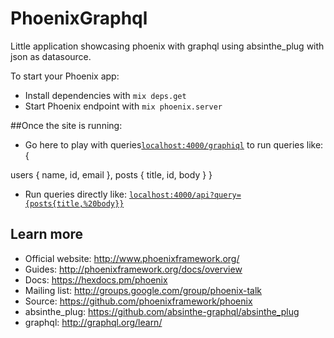 # PhoenixGraphql

Little application showcasing phoenix with graphql using absinthe_plug with json as datasource.

To start your Phoenix app:

  * Install dependencies with `mix deps.get`
  * Start Phoenix endpoint with `mix phoenix.server`

##Once the site is running:

  * Go here to play with queries[`localhost:4000/graphiql`](http://localhost:4000/graphiql) to run queries like: {

  users {
    name,
    id,
    email
  },
  posts {
    title,
    id,
    body
  }
}

* Run queries directly like:  [`localhost:4000/api?query={posts{title,%20body}}`](http://localhost:4000/api?query={posts{title,%20body}})


## Learn more

  * Official website: http://www.phoenixframework.org/
  * Guides: http://phoenixframework.org/docs/overview
  * Docs: https://hexdocs.pm/phoenix
  * Mailing list: http://groups.google.com/group/phoenix-talk
  * Source: https://github.com/phoenixframework/phoenix
  * absinthe_plug: https://github.com/absinthe-graphql/absinthe_plug
  * graphql: http://graphql.org/learn/
